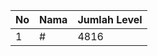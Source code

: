 | No | Nama            | Jumlah Level |
|----|-----------------|--------------|
| 1  | #    |    4816        |
